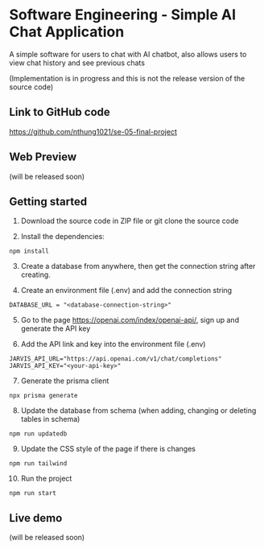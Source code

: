 # Software Engineering - Simple AI Chat Application

A simple software for users to chat with AI chatbot, also allows users to view chat history and see previous chats

(Implementation is in progress and this is not the release version of the source code)

## Link to GitHub code

https://github.com/nthung1021/se-05-final-project

## Web Preview

(will be released soon)

## Getting started

1. Download the source code in ZIP file or git clone the source code

2. Install the dependencies:
```
npm install
```
3. Create a database from anywhere, then get the connection string after creating.

4. Create an environment file (.env) and add the connection string
```
DATABASE_URL = "<database-connection-string>"
```

5. Go to the page https://openai.com/index/openai-api/, sign up and generate the API key
   
6. Add the API link and key into the environment file (.env)
```
JARVIS_API_URL="https://api.openai.com/v1/chat/completions"
JARVIS_API_KEY="<your-api-key>"
```

7. Generate the prisma client
```
npx prisma generate
```

8. Update the database from schema (when adding, changing or deleting tables in schema)
```
npm run updatedb
```

9. Update the CSS style of the page if there is changes
```
npm run tailwind
```
  
10. Run the project
```
npm run start
```

## Live demo

(will be released soon)
